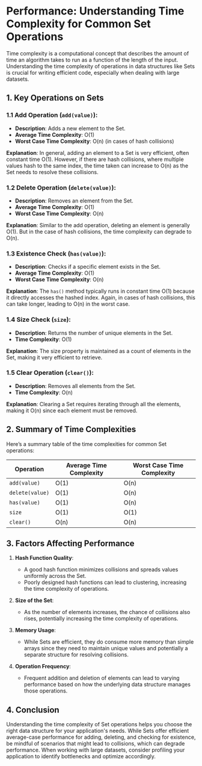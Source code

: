 # **Performance: Understanding Time Complexity for Common Set Operations**

Time complexity is a computational concept that describes the amount of time an algorithm takes to run as a function of the length of the input. Understanding the time complexity of operations in data structures like Sets is crucial for writing efficient code, especially when dealing with large datasets.

## **1. Key Operations on Sets**

### **1.1 Add Operation (`add(value)`):**

- **Description**: Adds a new element to the Set.
- **Average Time Complexity**: O(1) 
- **Worst Case Time Complexity**: O(n) (in cases of hash collisions)
  
**Explanation**: 
In general, adding an element to a Set is very efficient, often constant time O(1). However, if there are hash collisions, where multiple values hash to the same index, the time taken can increase to O(n) as the Set needs to resolve these collisions.

### **1.2 Delete Operation (`delete(value)`):**

- **Description**: Removes an element from the Set.
- **Average Time Complexity**: O(1)
- **Worst Case Time Complexity**: O(n)

**Explanation**:
Similar to the add operation, deleting an element is generally O(1). But in the case of hash collisions, the time complexity can degrade to O(n).

### **1.3 Existence Check (`has(value)`):**

- **Description**: Checks if a specific element exists in the Set.
- **Average Time Complexity**: O(1)
- **Worst Case Time Complexity**: O(n)

**Explanation**:
The `has()` method typically runs in constant time O(1) because it directly accesses the hashed index. Again, in cases of hash collisions, this can take longer, leading to O(n) in the worst case.

### **1.4 Size Check (`size`):**

- **Description**: Returns the number of unique elements in the Set.
- **Time Complexity**: O(1)

**Explanation**:
The size property is maintained as a count of elements in the Set, making it very efficient to retrieve.

### **1.5 Clear Operation (`clear()`):**

- **Description**: Removes all elements from the Set.
- **Time Complexity**: O(n)

**Explanation**:
Clearing a Set requires iterating through all the elements, making it O(n) since each element must be removed.

## **2. Summary of Time Complexities**

Here’s a summary table of the time complexities for common Set operations:

| Operation          | Average Time Complexity | Worst Case Time Complexity |
|--------------------|------------------------|----------------------------|
| `add(value)`       | O(1)                   | O(n)                       |
| `delete(value)`    | O(1)                   | O(n)                       |
| `has(value)`       | O(1)                   | O(n)                       |
| `size`             | O(1)                   | O(1)                       |
| `clear()`          | O(n)                   | O(n)                       |

## **3. Factors Affecting Performance**

1. **Hash Function Quality**:
   - A good hash function minimizes collisions and spreads values uniformly across the Set.
   - Poorly designed hash functions can lead to clustering, increasing the time complexity of operations.

2. **Size of the Set**:
   - As the number of elements increases, the chance of collisions also rises, potentially increasing the time complexity of operations.

3. **Memory Usage**:
   - While Sets are efficient, they do consume more memory than simple arrays since they need to maintain unique values and potentially a separate structure for resolving collisions.

4. **Operation Frequency**:
   - Frequent addition and deletion of elements can lead to varying performance based on how the underlying data structure manages those operations.

## **4. Conclusion**

Understanding the time complexity of Set operations helps you choose the right data structure for your application's needs. While Sets offer efficient average-case performance for adding, deleting, and checking for existence, be mindful of scenarios that might lead to collisions, which can degrade performance. When working with large datasets, consider profiling your application to identify bottlenecks and optimize accordingly.
